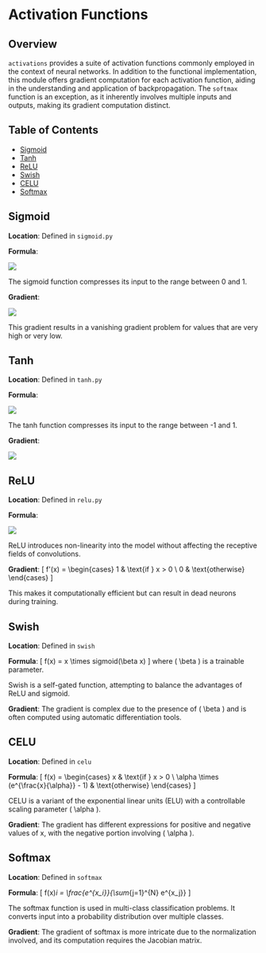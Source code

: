 # Activation Functions

## Overview

`activations` provides a suite of activation functions commonly employed in the context of neural networks. 
In addition to the functional implementation, this module offers gradient computation for each activation function, 
aiding in the understanding and application of backpropagation. 
The `softmax` function is an exception, as it inherently involves multiple inputs and outputs, making its gradient 
computation distinct.

## Table of Contents

- [Sigmoid](#sigmoid)
- [Tanh](#tanh)
- [ReLU](#relu)
- [Swish](#swish)
- [CELU](#celu)
- [Softmax](#softmax)

## Sigmoid

**Location**: Defined in `sigmoid.py`

**Formula**: 

![](https://quicklatex.com/cache3/7a/ql_668dc0601663ef0c48396ed1ac15617a_l3.png)

The sigmoid function compresses its input to the range between 0 and 1.

**Gradient**:

![](https://quicklatex.com/cache3/1e/ql_bda49ddfef38d523f27009a45c28b61e_l3.png)

This gradient results in a vanishing gradient problem for values that are very high or very low.

## Tanh

**Location**: Defined in `tanh.py`

**Formula**:

![](https://quicklatex.com/cache3/9f/ql_72eebf5038a7f863b236caa209a7b09f_l3.png)

The tanh function compresses its input to the range between -1 and 1.

**Gradient**:

![](https://quicklatex.com/cache3/5a/ql_1aec5bd7f300437b4a6a9f9342a6165a_l3.png)

## ReLU

**Location**: Defined in `relu.py`

**Formula**: 

![](https://quicklatex.com/cache3/a0/ql_37999e1feff124baca2413a754b3bfa0_l3.png)

ReLU introduces non-linearity into the model without affecting the receptive fields of convolutions.

**Gradient**: 
\[ 
f'(x) = 
\begin{cases} 
1 & \text{if } x > 0 \\
0 & \text{otherwise} 
\end{cases}
\]

This makes it computationally efficient but can result in dead neurons during training.

## Swish

**Location**: Defined in `swish`

**Formula**: \[ f(x) = x \times sigmoid(\beta x) \] where \( \beta \) is a trainable parameter.

Swish is a self-gated function, attempting to balance the advantages of ReLU and sigmoid.

**Gradient**: The gradient is complex due to the presence of \( \beta \) and is often computed using automatic differentiation tools.

## CELU

**Location**: Defined in `celu`

**Formula**: 
\[ 
f(x) = 
\begin{cases} 
x & \text{if } x > 0 \\
\alpha \times (e^{\frac{x}{\alpha}} - 1) & \text{otherwise} 
\end{cases}
\]

CELU is a variant of the exponential linear units (ELU) with a controllable scaling parameter \( \alpha \).

**Gradient**: The gradient has different expressions for positive and negative values of x, with the negative portion involving \( \alpha \).

## Softmax

**Location**: Defined in `softmax`

**Formula**: \[ f(x)_i = \frac{e^{x_i}}{\sum_{j=1}^{N} e^{x_j}} \]

The softmax function is used in multi-class classification problems. It converts input into a probability distribution over multiple classes.

**Gradient**: The gradient of softmax is more intricate due to the normalization involved, and its computation requires the Jacobian matrix.
